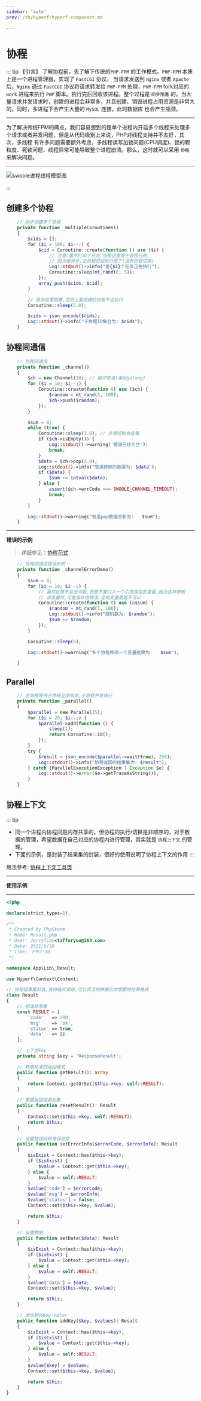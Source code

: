 ```yaml
---
sidebar: 'auto'
prev: /zh/hyperf/hyperf-component.md

---
```


# 协程

::: tip 【引言】
了解协程前，先了解下传统的`PHP-FPM` 的工作模式。`PHP-FPM` 本质上是一个进程管理器，实现了 `FastCGI` 协议。
当请求发送到 `Nginx` 或者 `Apache` 后，`Nginx` 通过 `FastCGI` 协议将请求转发给 `PHP-FPM` 处理，`PHP-FPM` fork对应的 `work`
进程来执行 `PHP` 脚本。执行完后回收该进程。整个过程是 `同步阻塞` 的。当大量请求并发请求时，创建的进程会非常多，并且创建、销毁进程占用资源是非常大的。同时，多进程下会产生大量的 `MySQL` 连接，此时数据库
也会产生瓶颈。

---

为了解决传统FPM的痛点，我们容易想到的是单个进程内开启多个线程来处理多个请求或者并发问题，但是从代码级别上来说，PHP对线程支持并不友好，其次，多线程
有许多问题需要额外考虑，多线程读写加锁问题(CPU调度)、锁的颗粒度、死锁问题、线程异常可能导致整个进程崩溃。那么，这时就可以采用 `协程` 来解决问题。

---
![swoole进程线程模型图](http://img.tzf-foryou.com/img/20220326191804.png)

:::

## 创建多个协程

```php
    // 异步创建多个协程
    private function _multipleCoroutines()
    {
        $cids = [];
        for ($i = 100; $i--;) {
            $cid = Coroutine::create(function () use ($i) {
                // 注意:虽然打印了日志,但是这里是不会执行的,
                // 因为是异步,主协程已经执行完了(没有协程切换)
                Log::stdout()->info("第{$i}个任务正在执行");
                Coroutine::sleep(mt_rand(0, 5));
            });
            array_push($cids, $cid);
        }

        // 除非这里阻塞,否则上面创建的协程不会执行
        Coroutine::sleep(5.0);

        $cids = json_encode($cids);
        Log::stdout()->info("子协程ID集合为: $cids");
    }
```

## 协程间通信

```php
    // 协程间通信
    private function _channel()
    {
        $ch = new Channel(10); // 缓冲管道(类似golang)
        for ($i = 10; $i--;) {
            Coroutine::create(function () use ($ch) {
                $random = mt_rand(1, 100);
                $ch->push($random);
            });
        }

        $sum = 0;
        while (true) {
            Coroutine::sleep(1.0); // 方便控制台查看
            if ($ch->isEmpty()) {
                Log::stdout()->warning('管道已经为空');
                break;
            }
            $data = $ch->pop(2.0);
            Log::stdout()->info("管道获取的数据为: $data");
            if ($data) {
                $sum += intval($data);
            } else {
                assert($ch->errCode === SWOOLE_CHANNEL_TIMEOUT);
                break;
            }
        }

        Log::stdout()->warning("管道pop数据总和为:   $sum");
    }
```

---

**错误的示例**

> 详细参见：[协程范式](https://wiki.swoole.com/#/coroutine/notice?id=%e7%bc%96%e7%a8%8b%e8%8c%83%e5%bc%8f)

```php
    // 协程间通信错误示例
    private function _channelErrorDemo()
    {
        $sum = 0;
        for ($i = 10; $i--;) {
            // 虽然这里不会出问题,但是不要引入一个引用类型的变量,因为这样修改
            // 该变量时,可能会存在错误,全局变量更是不可以
            Coroutine::create(function () use (&$sum) {
                $random = mt_rand(1, 100);
                Log::stdout()->info("随机数为: $random");
                $sum += $random;
            });
        }

        Coroutine::sleep(5);

        Log::stdout()->warning("多个协程修改一个变量结果为:   $sum");

    }
```

## Parallel

```php
    // 主协程等待子协程全部结束,子协程并发执行
    private function _parallel()
    {
        $parallel = new Parallel(5);
        for ($i = 20; $i--;) {
            $parallel->add(function () {
                sleep(1);
                return Coroutine::id();
            });
        }
        try {
            $result = json_encode($parallel->wait(true), 256);
            Log::stdout()->info("协程返回的结果集为: $result");
        } catch (ParallelExecutionException | Exception $e) {
            Log::stdout()->error($e->getTraceAsString());
        }
    }
```

## 协程上下文

::: tip
- 同一个进程内协程间是内存共享的，但协程的执行/切换是非顺序的，对于数据的管理，希望数据在自己对应的协程内进行管理，其实就是
`协程上下文` 的管理。
- 下面的示例，是封装了结果集的封装，很好的使用说明了协程上下文的作用
:::

用法参考: [协程上下文工具类](https://hyperf.wiki/2.2/#/zh-cn/coroutine?id=%e5%8d%8f%e7%a8%8b%e4%b8%8a%e4%b8%8b%e6%96%87)

---

**使用示例**

---

```php
<?php

declare(strict_types=1);

/**
 * Created by PhpStorm
 * Name: Result.php
 * User: JerryTian<tzfforyou@163.com>
 * Date: 2021/6/30
 * Time: 下午2:10
 */

namespace App\Lib\_Result;

use Hyperf\Context\Context;

// 协程结果集封装,支持链式调用,可以灵活的拼接出你想要的结果格式
class Result
{
    // 标准结果集
    const RESULT = [
        'code'   => 200,
        'msg'    => 'ok',
        'status' => true,
        'data'   => []
    ];

    // 上下文key
    private string $key = 'ResponseResult';

    // 获取标准的返回格式
    public function getResult(): array
    {
        return Context::getOrSet($this->key, self::RESULT);
    }

    // 重置返回结果对象
    public function resetResult(): Result
    {
        Context::set($this->key, self::RESULT);
        return $this;
    }

    // 设置错误码和错误信息
    public function setErrorInfo($errorCode, $errorInfo): Result
    {
        $isExist = Context::has($this->key);
        if ($isExist) {
            $value = Context::get($this->key);
        } else {
            $value = self::RESULT;
        }
        $value['code'] = $errorCode;
        $value['msg'] = $errorInfo;
        $value['status'] = false;
        Context::set($this->key, $value);

        return $this;
    }

    // 设置数据
    public function setData($data): Result
    {
        $isExist = Context::has($this->key);
        if ($isExist) {
            $value = Context::get($this->key);
        } else {
            $value = self::RESULT;
        }
        $value['data'] = $data;
        Context::set($this->key, $value);

        return $this;
    }

    // 添加额外Key-Value
    public function addKey($key, $values): Result
    {
        $isExist = Context::has($this->key);
        if ($isExist) {
            $value = Context::get($this->key);
        } else {
            $value = self::RESULT;
        }
        $value[$key] = $values;
        Context::set($this->key, $value);

        return $this;
    }
}
```
